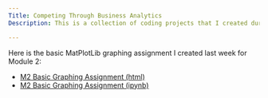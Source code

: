 ```yaml
---
Title: Competing Through Business Analytics
Description: This is a collection of coding projects that I created during the CTBA course at W&M

---
```


Here is the basic MatPlotLib graphing assignment I created last week for Module 2:
- [M2 Basic Graphing Assignment (html)](BasicGraphAssignment.html)
- [M2 Basic Graphing Assignment (ipynb)](BasicGraphAssignment.ipynb)
